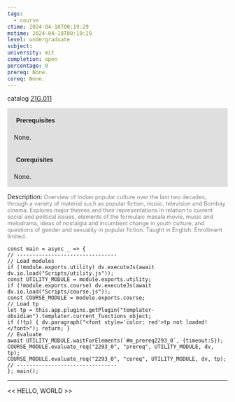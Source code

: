 ```yaml
---
tags:
  - course
ctime: 2024-04-18T00:19:29
mstime: 2024-04-18T00:19:29
level: undergraduate
subject: 
university: mit
completion: open
percentage: 0
prereq: None.
coreq: None.
---
```


catalog [21G.011](http://student.mit.edu/catalog/m21Ga.html#21G.011)

<span style="display: block; padding: 15px; background-color: rgb(100, 100, 100, 0.2);"><font id="m_prereq2293_0" style="display: block; font-family: Arial, sans-serif; font-weight: bold; padding: 5px">Prerequisites</font><br><span id="prereq2293_0">None.</span></span>
<span style="display: block; padding: 15px; background-color: rgb(100, 100, 100, 0.2);"><font id="m_coreq2293_0" style="display: block; font-family: Arial, sans-serif; font-weight: bold; padding: 5px">Corequisites</font><br><span id="coreq2293_0">None.</span></span>

<font style="">Description:</font>
<font style="color: grey; font-size: 0.8rem;">Overview of Indian popular culture over the last two decades, through a variety of material such as popular fiction, music, television and Bombay cinema. Explores major themes and their representations in relation to current social and political issues, elements of the formulaic masala movie, music and melodrama, ideas of nostalgia and incumbent change in youth culture, and questions of gender and sexuality in popular fiction. Taught in English. Enrollment limited.</font>

```dataviewjs
const main = async _ => {
// --------------------------------
// Load modules
if (!module.exports.utility) dv.executeJs(await dv.io.load("Scripts/utility.js"));
const UTILITY_MODULE = module.exports.utility;
if (!module.exports.course) dv.executeJs(await dv.io.load("Scripts/course.js"));
const COURSE_MODULE = module.exports.course;
// Load tp
let tp = this.app.plugins.getPlugin("templater-obsidian").templater.current_functions_object;
if (!tp) { dv.paragraph("<font style='color: red'>tp not loaded!</font>"); return; }
// Evaluate
await UTILITY_MODULE.waitForElements(`#m_prereq2293_0`, {timeout:5});
COURSE_MODULE.evaluate_req("2293_0", "prereq", UTILITY_MODULE, dv, tp);
COURSE_MODULE.evaluate_req("2293_0", "coreq", UTILITY_MODULE, dv, tp);
// --------------------------------
}; main();
```

---

<< HELLO, WORLD >>
